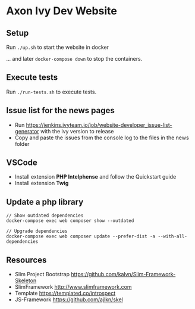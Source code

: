 # Axon Ivy Dev Website

## Setup
  
Run `./up.sh` to start the website in docker
  
... and later `docker-compose down` to stop the containers.

## Execute tests

Run `./run-tests.sh` to execute tests.

## Issue list for the news pages

- Run https://jenkins.ivyteam.io/job/website-developer_issue-list-generator with the ivy version to release
- Copy and paste the issues from the console log to the files in the news folder

## VSCode

- Install extension **PHP Intelphense** and follow the Quickstart guide
- Install extension **Twig**

## Update a php library

```
// Show outdated dependencies
docker-compose exec web composer show --outdated

// Upgrade dependencies
docker-compose exec web composer update --prefer-dist -a --with-all-dependencies
```

## Resources

- Slim Project Bootstrap <https://github.com/kalvn/Slim-Framework-Skeleton>
- SlimFramework <http://www.slimframework.com>
- Template <https://templated.co/introspect>
- JS-Framework <https://github.com/ajlkn/skel>
